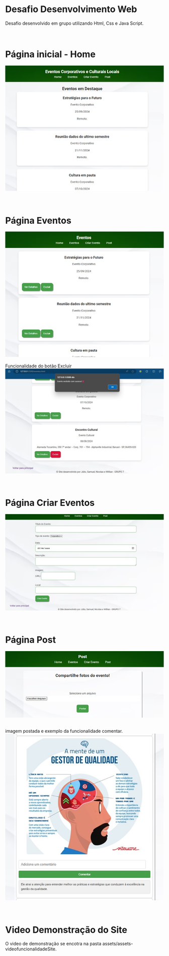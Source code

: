 # Desafio Desenvolvimento Web
Desafio desenvolvido em grupo utilizando Html, Css e Java Script.
 <br>
 <br>
 <br>
# Página inicial - Home
 <img alt="ilustração-home" src="./assets/assetes-readme/Home.jpg"></img>
 <br>
 <br>
 <br>
# Página Eventos
 <img alt="ilustração-home" src="./assets/assetes-readme/Eventos.jpg"></img>
 <br>
 <br>
 Funcionalidade do botão Excluir
 <img alt="ilustração-home" src="./assets/assetes-readme/Funcionalidade-Excluir.jpg"></img>
 <br>
 <br>
 <br>
# Página Criar Eventos
 <img alt="ilustração-home" src="./assets/assetes-readme/Criar Evento.jpg"></img>
 <br>
 <br>
 <br>
# Página Post
 <img alt="ilustração-home" src="./assets/assetes-readme/Post.jpg"></img>
 <br>
 <br>
 
 imagem postada e exemplo da funcionalidade comentar.
 <img alt="ilustração-home" src="./assets/assetes-readme/Post-Comentarios.jpg"></img>
 <br>
 <br>
 <br>
# Video Demonstração do Site
 O video de demonstração se encotra na pasta assets/assets-videofuncionalidadeSite.
